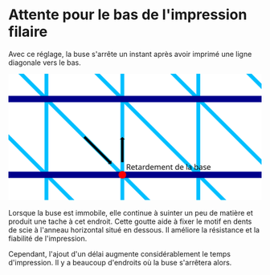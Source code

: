 Attente pour le bas de l'impression filaire
====
Avec ce réglage, la buse s'arrête un instant après avoir imprimé une ligne diagonale vers le bas.

![L'endroit où la buse s'arrêtera](../images/wireframe_bottom_delay_fr.svg)

Lorsque la buse est immobile, elle continue à suinter un peu de matière et produit une tache à cet endroit. Cette goutte aide à fixer le motif en dents de scie à l'anneau horizontal situé en dessous. Il améliore la résistance et la fiabilité de l'impression.

Cependant, l'ajout d'un délai augmente considérablement le temps d'impression. Il y a beaucoup d'endroits où la buse s'arrêtera alors.
